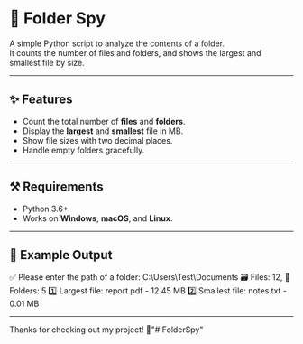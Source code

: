 # 📂 Folder Spy

A simple Python script to analyze the contents of a folder.  
It counts the number of files and folders, and shows the largest and smallest file by size.

---

## ✨ Features
- Count the total number of **files** and **folders**.
- Display the **largest** and **smallest** file in MB.
- Show file sizes with two decimal places.
- Handle empty folders gracefully.

---

## ⚒️ Requirements
- Python 3.6+
- Works on **Windows**, **macOS**, and **Linux**.

---

## 📌 Example Output
✅ Please enter the path of a folder: C:\Users\Test\Documents
🗃️  Files: 12, 📁 Folders: 5
1️⃣  Largest file: report.pdf - 12.45 MB
2️⃣  Smallest file: notes.txt - 0.01 MB

---

Thanks for checking out my project! 🩵"# FolderSpy" 
